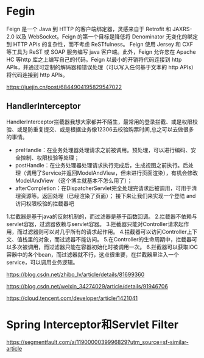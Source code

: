 # Fegin

Feign 是一个 Java 到 HTTP 的客户端绑定器，灵感来自于 Retrofit 和 JAXRS-2.0 以及 WebSocket。Feign 的第一个目标是降低将 Denominator  无变化的绑定到 HTTP APIs 的复杂性，而不考虑 ReSTfulness。
Feign 使用 Jersey 和 CXF 等工具为 ReST 或 SOAP 服务编写 java 客户端。此外，Feign 允许您在 Apache HC 等http 库之上编写自己的代码。Feign 以最小的开销将代码连接到 http APIs，并通过可定制的解码器和错误处理（可以写入任何基于文本的 http APIs）将代码连接到 http APIs。

https://juejin.cn/post/6844904195829547022


## HandlerInterceptor
HandlerInterceptor拦截器我想大家都并不陌生，最常用的登录拦截、或是权限校验、或是防重复提交、或是根据业务像12306去校验购票时间,总之可以去做很多的事情。

- preHandle：在业务处理器处理请求之前被调用。预处理，可以进行编码、安全控制、权限校验等处理；
- postHandle：在业务处理器处理请求执行完成后，生成视图之前执行。后处理（调用了Service并返回ModelAndView，但未进行页面渲染），有机会修改ModelAndView （这个博主就基本不怎么用了）；
- afterCompletion：在DispatcherServlet完全处理完请求后被调用，可用于清理资源等。返回处理（已经渲染了页面）；
接下来让我们来实现一个登陆 and 访问权限校验的拦截器吧

1.拦截器是基于java的反射机制的，而过滤器是基于函数回调。
2.拦截器不依赖与servlet容器，过滤器依赖与servlet容器。
3.拦截器只能对Controller请求起作用，而过滤器则可以对几乎所有的请求起作用。
4.拦截器可以访问Controller上下文、值栈里的对象，而过滤器不能访问。
5.在Controller的生命周期中，拦截器可以多次被调用，而过滤器只能在容器初始化时被调用一次。
6.拦截器可以获取IOC容器中的各个bean，而过滤器就不行，这点很重要，在拦截器里注入一个service，可以调用业务逻辑。


https://blog.csdn.net/zhibo_lv/article/details/81699360


https://blog.csdn.net/weixin_34274029/article/details/91946706

https://cloud.tencent.com/developer/article/1421041


# Spring Interceptor和Servlet Filter

https://segmentfault.com/a/1190000039996829?utm_source=sf-similar-article
